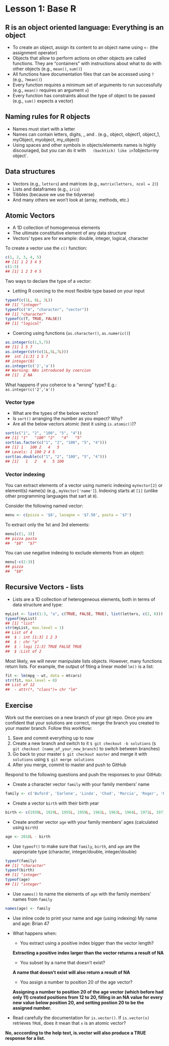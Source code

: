 Lesson 1: Base R
================

## R is an object oriented language: Everything is an object

  - To create an object, assign its content to an object name using `<-`
    (the assignment operator)
  - Objects that allow to perform actions on other objects are called
    functions. They are “containers” with instructions about what to do
    with other objects (e.g., `mean()`, `sum()`)
  - All functions have documentation files that can be accessed using
    `?` (e.g., `?mean()`)
  - Every function requires a minimum set of arguments to run
    successfully (e.g., `mean()` requires an argument `x`)
  - Every function has constraints about the type of object to be passed
    (e.g., `sum()` expects a vector)

## Naming rules for R objects

  - Names must start with a letter
  - Names can contain letters, digits, \_ and . (e.g., object, object1,
    object\_1, myObject, myobject, my\_object)
  - Using spaces and other symbols in objects/elements names is highly
    discouraged, but you can do it with `  ` `(backtick) like
    in`1object`or`my object\`.

## Data structures

  - Vectors (e.g., `letters`) and matrices (e.g., `matrix(letters, ncol
    = 2)`)
  - Lists and dataframes (e.g., `iris`)
  - Tibbles (because we use the tidyverse)
  - And many others we won’t look at (array, methods, etc.)

## Atomic Vectors

  - A 1D collection of homogeneous elements
  - The ultimate constitutive element of any data structure
  - Vectors’ types are for example: double, integer, logical, character

To create a vector use the `c()` function:

``` r
c(1, 2, 3, 4, 5)
## [1] 1 2 3 4 5
c(1:5)
## [1] 1 2 3 4 5
```

Two ways to declare the type of a vector:

  - Letting R coercing to the most flexible type based on your input

<!-- end list -->

``` r
typeof(c(1L, 6L, 3L))
## [1] "integer"
typeof(c("A", "character", "vector"))
## [1] "character"
typeof(c(T, TRUE, FALSE))
## [1] "logical"
```

  - Coercing using functions (`as.character()`, `as.numeric()`)

<!-- end list -->

``` r
as.integer(c(1,5,7))
## [1] 1 5 7
as.integer(str(c(1L,5L,7L)))
##  int [1:3] 1 5 7
## integer(0)
as.integer(c('2','a'))
## Warning: NAs introduced by coercion
## [1]  2 NA
```

What happens if you coherce to a “wrong” type? E.g.:
`as.integer(c('2','a'))`

### Vector type

  - What are the types of the below vectors?
  - Is `sort()` arranging the number as you expect? Why?
  - Are all the below vectors atomic (test it using `is.atomic()`)?

<!-- end list -->

``` r
sort(c("1", "2", "100", "5", "4"))
## [1] "1"   "100" "2"   "4"   "5"
sort(as.factor(c("1", "2", "100", "5", "4")))
## [1] 1   100 2   4   5  
## Levels: 1 100 2 4 5
sort(as.double(c("1", "2", "100", "5", "4")))
## [1]   1   2   4   5 100
```

### Vector indexing

You can extract elements of a vector using numeric indexing
`myVector[2]` or element(s) name(s) (e.g., `myVector['name']`). Indexing
starts at `[1]` (unlike other programming languages that sart at `0`).

Consider the following named vector:

``` r
menu <- c(pizza = '$8', lasagne = '$7.50', pasta = '$7')
```

To extract only the 1st and 3rd elements:

``` r
menu[c(1, 3)]
## pizza pasta 
##  "$8"  "$7"
```

You can use negative indexing to exclude elements from an object:

``` r
menu[-c(2:3)]
## pizza 
##  "$8"
```

## Recursive Vectors - lists

  - Lists are a 1D collection of heterogeneous elements, both in terms
    of data structure and type:

<!-- end list -->

``` r
myList <- list(1:3, "a", c(TRUE, FALSE, TRUE), list(letters, c(2, 6)))
typeof(myList)
## [1] "list"
str(myList, max.level = 1)
## List of 4
##  $ : int [1:3] 1 2 3
##  $ : chr "a"
##  $ : logi [1:3] TRUE FALSE TRUE
##  $ :List of 2
```

Most likely, we will never manipulate lists objects. However, many
functions return lists. For example, the output of fiting a linear model
`lm()` is a list:

``` r
fit <- lm(mpg ~ wt, data = mtcars)
str(fit, max.level = 0)
## List of 12
##  - attr(*, "class")= chr "lm"
```

## Exercise

Work out the exercises on a new branch of your git repo. Once you are
confident that your solutions are correct, merge the branch you created
to your master branch. Follow this workflow:

1.  Save and commit everything up to now
2.  Create a new branch and switch to it `$ git checkout -b solutions`
    (`$ git checkout [name_of_your_new_branch]` to switch between
    branches)
3.  Go back to your master `$ git checkout master` and merge it with
    `solutions` using `$ git merge solutions`
4.  After you merge, commit to master and push to GitHub

Respond to the following questions and push the responses to your
GitHub:

  - Create a character vector `family` with your family members’
name

<!-- end list -->

``` r
family <- c('Buford', 'Earlene', 'Linda', 'Chad', 'Marcia', 'Roger', 'Kenny', 'Brian', 'Laura', 'Cami', 'Mike')
```

  - Create a vector `birth` with their birth
year

<!-- end list -->

``` r
birth <- c(1930L, 1929L, 1955L, 1959L, 1961L, 1963L, 1964L, 1971L, 1971L, 1995L, 1995L)
```

  - Create another vector `age` with your family members’ ages
    (calculated using `birth`)

<!-- end list -->

``` r
age <- 2018L - birth
```

  - Use `typeof()` to make sure that `family`, `birth`, and `age` are
    the appropriate type (character, integer/double, integer/double)

<!-- end list -->

``` r
typeof(family)
## [1] "character"
typeof(birth)
## [1] "integer"
typeof(age)
## [1] "integer"
```

  - Use `names()` to name the elements of `age` with the family members’
    names from `family`

<!-- end list -->

``` r
names(age) <- family
```

  - Use inline code to print your name and age (using indexing) My name
    and age: Brian 47

  - What happens when:
    
      - You extract using a positive index bigger than the vector
        length?
    
    **Extracting a positive index larger than the vector returns a
    result of NA**
    
      - You subset by a name that doesn’t exist?
    
    **A name that doesn’t exist will also return a result of NA**
    
      - You assign a number to position 20 of the age vector?
    
    **Assigning a number to position 20 of the age vector (which before
    had only 11) created positions from 12 to 20, filling in an NA value
    for every new value below position 20, and setting postion 20 to be
    the assigned number.**

  - Read carefully the documentation for `is.vector()`. If
    `is.vector(x)` retrieves `TRUE`, does it mean that `x` is an atomic
    vector?

**No, acccording to the help text, is.vector will also produce a TRUE
response for a list.**
